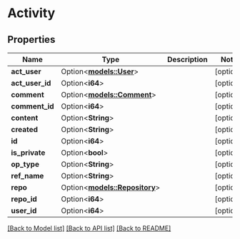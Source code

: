 # Activity

## Properties

Name | Type | Description | Notes
------------ | ------------- | ------------- | -------------
**act_user** | Option<[**models::User**](User.md)> |  | [optional]
**act_user_id** | Option<**i64**> |  | [optional]
**comment** | Option<[**models::Comment**](Comment.md)> |  | [optional]
**comment_id** | Option<**i64**> |  | [optional]
**content** | Option<**String**> |  | [optional]
**created** | Option<**String**> |  | [optional]
**id** | Option<**i64**> |  | [optional]
**is_private** | Option<**bool**> |  | [optional]
**op_type** | Option<**String**> |  | [optional]
**ref_name** | Option<**String**> |  | [optional]
**repo** | Option<[**models::Repository**](Repository.md)> |  | [optional]
**repo_id** | Option<**i64**> |  | [optional]
**user_id** | Option<**i64**> |  | [optional]

[[Back to Model list]](../README.md#documentation-for-models) [[Back to API list]](../README.md#documentation-for-api-endpoints) [[Back to README]](../README.md)


